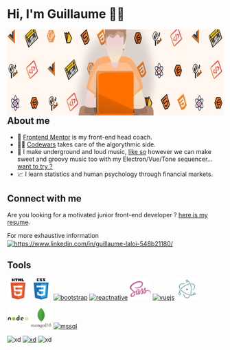 <h1>Hi, I'm Guillaume 🙋‍♂️</h1>

<img align="left" alt="Working man with developments tools and languages, music and stocks icons" width="1920px" height="200px" src="./assets/Front_panel_github.jpg" />
<p></p>
<h2>About me</h2>

-   💪 [Frontend Mentor](https://www.frontendmentor.io/profile/dtczelo) is my front-end head coach.
-   👨‍💻 [Codewars](https://www.codewars.com/users/dtczelo) takes care of the algorythmic side.
-   🎹 I make underground and loud music, [like so](https://www.youtube.com/user/DtCsound6temOfficiel)
    however we can make sweet and groovy music too with my Electron/Vue/Tone sequencer... [want to try ?](https://github.com/dtczelo/Drum-Sequencer-built-with-Tone.js-Vue.js-and-Vuex)
-   📈 I learn statistics and human psychology through financial markets.

<h2>Connect with me</h2>

Are you looking for a motivated junior front-end developer ? [here is my resume](https://drive.google.com/file/d/1YLwagMQ20kgapUEoT1cMCemFjuEaMCfQ/view?usp=sharing).

For more exhaustive information <a href="https://linkedin.com/in/https://www.linkedin.com/in/guillaume-laloi-548b21180/" target="blank"><img align="center" src="https://raw.githubusercontent.com/rahuldkjain/github-profile-readme-generator/master/src/images/icons/Social/linked-in-alt.svg" alt="https://www.linkedin.com/in/guillaume-laloi-548b21180/" height="30" width="40" /></a>

<h2>Tools</h2>
<p align="left">
 <a href="https://www.w3.org/html/" target="_blank"><img src="https://raw.githubusercontent.com/devicons/devicon/master/icons/html5/html5-original-wordmark.svg" alt="html5" width="50" height="50"/></a>   
 <a href="https://www.w3schools.com/css/" target="_blank"><img src="https://raw.githubusercontent.com/devicons/devicon/master/icons/css3/css3-original-wordmark.svg" alt="css3" width="50" height="50"/></a>   
  <a href="https://getbootstrap.com" target="_blank"><img src="https://cdn.worldvectorlogo.com/logos/bootstrap-4.svg" alt="bootstrap" width="50" height="50"/></a>   
 <a href="https://reactnative.dev/" target="_blank"><img src="https://reactnative.dev/img/header_logo.svg" alt="reactnative" width="50" height="50"/></a>   <a href="https://sass-lang.com" target="_blank"><img src="https://raw.githubusercontent.com/devicons/devicon/master/icons/sass/sass-original.svg" alt="sass" width="50" height="50"/></a>
 <a href="https://vuejs.org/" target="_blank"><img src="https://cdn.worldvectorlogo.com/logos/vue-9.svg" alt="vuejs" width="50" height="50"/></a>
  <a href="https://www.electronjs.org" target="_blank"><img src="https://raw.githubusercontent.com/devicons/devicon/master/icons/electron/electron-original.svg" alt="electron" width="50" height="50"/></a> 
 </p>
  <p align="left">
 <a href="https://nodejs.org" target="_blank"><img src="https://raw.githubusercontent.com/devicons/devicon/master/icons/nodejs/nodejs-original-wordmark.svg" alt="nodejs" width="50" height="50"/></a>
 <a href="https://www.mongodb.com/" target="_blank"><img src="https://raw.githubusercontent.com/devicons/devicon/master/icons/mongodb/mongodb-original-wordmark.svg" alt="mongodb" width="50" height="50"/></a> 
 <a href="https://www.microsoft.com/en-us/sql-server" target="_blank"><img src="https://cdn.worldvectorlogo.com/logos/mysql-6.svg" alt="mssql" width="50" height="50"/></a>
 </p>
 <p align="left">
 <a alt="Visual Studio Code" width="26px" src="https://raw.githubusercontent.com/github/explore/80688e429a7d4ef2fca1e82350fe8e3517d3494d/topics/visual-studio-code/visual-studio-code.png"><img src="https://cdn.worldvectorlogo.com/logos/visual-studio-code-1.svg" alt="xd" width="50" height="50"/></a>
  <a href="https://www.adobe.com/products/xd.html" target="_blank"><img src="https://cdn.worldvectorlogo.com/logos/adobe-xd.svg" alt="xd" width="50" height="50"/></a>
 <a alt="GitHub" width="26px" src="https://raw.githubusercontent.com/github/explore/78df643247d429f6cc873026c0622819ad797942/topics/github/github.png" ><img src="https://cdn.worldvectorlogo.com/logos/github-icon-1.svg" alt="xd" width="50" height="50"/></a>
 </p>
